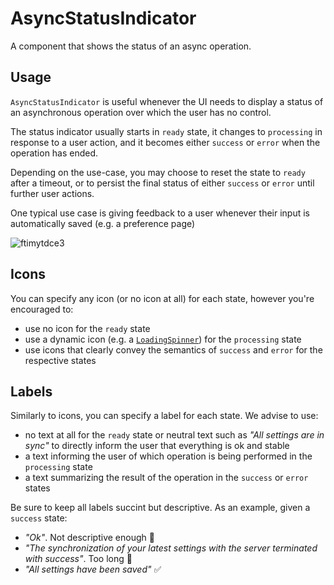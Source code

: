 # AsyncStatusIndicator

A component that shows the status of an async operation.

## Usage
`AsyncStatusIndicator` is useful whenever the UI needs to display a status of an asynchronous operation over which the user has no control.

The status indicator usually starts in `ready` state, it changes to `processing` in response to a user action, and it becomes either `success` or `error` when the operation has ended.

Depending on the use-case, you may choose to reset the state to `ready` after a timeout, or to persist the final status of either `success` or `error` until further user actions.

One typical use case is giving feedback to a user whenever their input is automatically saved (e.g. a preference page)

![ftimytdce3](https://user-images.githubusercontent.com/691940/36896618-a8d7cb8e-1e13-11e8-80ca-4f710b01dfe6.gif)


## Icons
You can specify any icon (or no icon at all) for each state, however you're encouraged to:

- use no icon for the `ready` state
- use a dynamic icon (e.g. a [`LoadingSpinner`](/#loadingspinner)) for the `processing` state
- use icons that clearly convey the semantics of `success` and `error` for the respective states

## Labels
Similarly to icons, you can specify a label for each state. We advise to use:

- no text at all for the `ready` state or neutral text such as *"All settings are in sync"* to directly inform the user that everything is ok and stable
- a text informing the user of which operation is being performed in the `processing` state
- a text summarizing the result of the operation in the `success` or `error` states

Be sure to keep all labels succint but descriptive. As an example, given a `success` state:

- *"Ok"*. Not descriptive enough ️🚨
- *"The synchronization of your latest settings with the server terminated with success"*. Too long 🚨
- *"All settings have been saved"* ✅

